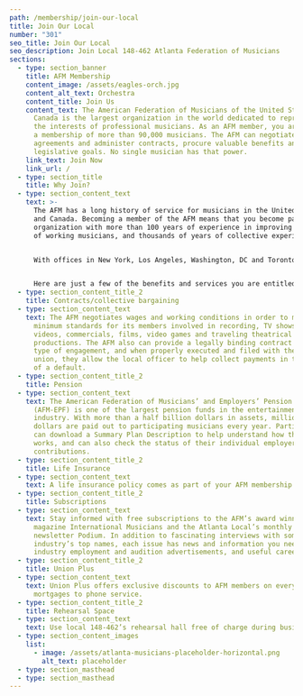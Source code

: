 ```yaml
---
path: /membership/join-our-local
title: Join Our Local
number: "301"
seo_title: Join Our Local
seo_description: Join Local 148-462 Atlanta Federation of Musicians
sections:
  - type: section_banner
    title: AFM Membership
    content_image: /assets/eagles-orch.jpg
    content_alt_text: Orchestra
    content_title: Join Us
    content_text: The American Federation of Musicians of the United States and
      Canada is the largest organization in the world dedicated to representing
      the interests of professional musicians. As an AFM member, you are part of
      a membership of more than 90,000 musicians. The AFM can negotiate
      agreements and administer contracts, procure valuable benefits and achieve
      legislative goals. No single musician has that power.
    link_text: Join Now
    link_url: /
  - type: section_title
    title: Why Join?
  - type: section_content_text
    text: >-
      The AFM has a long history of service for musicians in the United States
      and Canada. Becoming a member of the AFM means that you become part of an
      organization with more than 100 years of experience in improving the lives
      of working musicians, and thousands of years of collective experience!


      With offices in New York, Los Angeles, Washington, DC and Toronto, in addition to a network of more than 240 local unions in small and large cities throughout the United States and Canada, the AFM is everywhere you are. We have negotiated high-quality consumer benefits and services for you and your family, and have a professional staff to assist you with your professional needs.


      Here are just a few of the benefits and services you are entitled to as an AFM member:
  - type: section_content_title_2
    title: Contracts/collective bargaining
  - type: section_content_text
    text: The AFM negotiates wages and working conditions in order to maintain
      minimum standards for its members involved in recording, TV shows, music
      videos, commercials, films, video games and traveling theatrical
      productions. The AFM also can provide a legally binding contract for any
      type of engagement, and when properly executed and filed with the local
      union, they allow the local officer to help collect payments in the case
      of a default.
  - type: section_content_title_2
    title: Pension
  - type: section_content_text
    text: The American Federation of Musicians’ and Employers’ Pension Fund
      (AFM-EPF) is one of the largest pension funds in the entertainment
      industry. With more than a half billion dollars in assets, millions of
      dollars are paid out to participating musicians every year. Participants
      can download a Summary Plan Description to help understand how the Plan
      works, and can also check the status of their individual employer
      contributions.
  - type: section_content_title_2
    title: Life Insurance
  - type: section_content_text
    text: A life insurance policy comes as part of your AFM membership.
  - type: section_content_title_2
    title: Subscriptions
  - type: section_content_text
    text: Stay informed with free subscriptions to the AFM’s award winning monthly
      magazine International Musicians and the Atlanta Local’s monthly
      newsletter Podium. In addition to fascinating interviews with some of the
      industry’s top names, each issue has news and information you need,
      industry employment and audition advertisements, and useful career advice.
  - type: section_content_title_2
    title: Union Plus
  - type: section_content_text
    text: Union Plus offers exclusive discounts to AFM members on everything from
      mortgages to phone service.
  - type: section_content_title_2
    title: Rehearsal Space
  - type: section_content_text
    text: Use local 148-462’s rehearsal hall free of charge during business hours.
  - type: section_content_images
    list:
      - image: /assets/atlanta-musicians-placeholder-horizontal.png
        alt_text: placeholder
  - type: section_masthead
  - type: section_masthead
---
```

